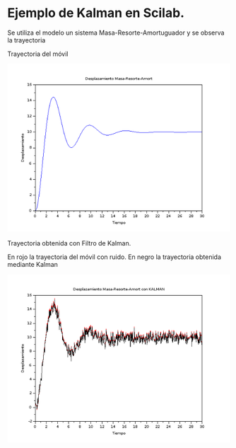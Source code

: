 # Ejemplo de Kalman en Scilab. 

Se utiliza el modelo un sistema Masa-Resorte-Amortuguador y se observa la trayectoria 

Trayectoria del móvil

![FIUBA](Imgs/Trayec.png)


Trayectoria obtenida con Filtro de Kalman.

En rojo la trayectoria del móvil con ruido.
En negro la trayectoria obtenida mediante Kalman

![FIUBA](Imgs/Trayec_Kalman.png)

